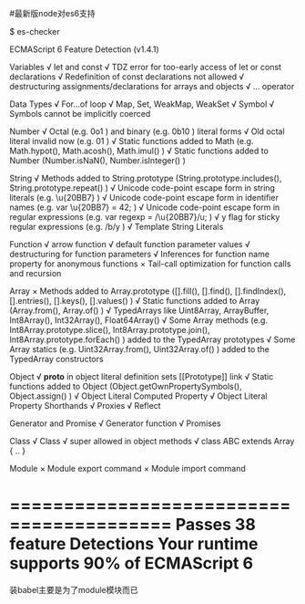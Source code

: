 #最新版node对es6支持

$ es-checker

ECMAScript 6 Feature Detection (v1.4.1)

Variables
  √ let and const
  √ TDZ error for too-early access of let or const declarations
  √ Redefinition of const declarations not allowed
  √ destructuring assignments/declarations for arrays and objects
  √ ... operator

Data Types
  √ For...of loop
  √ Map, Set, WeakMap, WeakSet
  √ Symbol
  √ Symbols cannot be implicitly coerced

Number
  √ Octal (e.g. 0o1 ) and binary (e.g. 0b10 ) literal forms
  √ Old octal literal invalid now (e.g. 01 )
  √ Static functions added to Math (e.g. Math.hypot(), Math.acosh(), Math.imul() )
  √ Static functions added to Number (Number.isNaN(), Number.isInteger() )

String
  √ Methods added to String.prototype (String.prototype.includes(), String.prototype.repeat() )
  √ Unicode code-point escape form in string literals (e.g. \u{20BB7} )
  √ Unicode code-point escape form in identifier names (e.g. var \u{20BB7} = 42; )
  √ Unicode code-point escape form in regular expressions (e.g. var regexp = /\u{20BB7}/u; )
  √ y flag for sticky regular expressions (e.g. /b/y )
  √ Template String Literals

Function
  √ arrow function
  √ default function parameter values
  √ destructuring for function parameters
  √ Inferences for function name property for anonymous functions
  × Tail-call optimization for function calls and recursion

Array
  × Methods added to Array.prototype ([].fill(), [].find(), [].findIndex(), [].entries(), [].keys(), [].values() )
  √ Static functions added to Array (Array.from(), Array.of() )
  √ TypedArrays like Uint8Array, ArrayBuffer, Int8Array(), Int32Array(), Float64Array()
  √ Some Array methods (e.g. Int8Array.prototype.slice(), Int8Array.prototype.join(), Int8Array.prototype.forEach() ) added to the TypedArray prototypes
  √ Some Array statics (e.g. Uint32Array.from(), Uint32Array.of() ) added to the TypedArray constructors

Object
  √ __proto__ in object literal definition sets [[Prototype]] link
  √ Static functions added to Object (Object.getOwnPropertySymbols(), Object.assign() )
  √ Object Literal Computed Property
  √ Object Literal Property Shorthands
  √ Proxies
  √ Reflect

Generator and Promise
  √ Generator function
  √ Promises

Class
  √ Class
  √ super allowed in object methods
  √ class ABC extends Array { .. }

Module
  × Module export command
  × Module import command


=========================================
Passes 38 feature Detections
Your runtime supports 90% of ECMAScript 6
=========================================

装babel主要是为了module模块而已